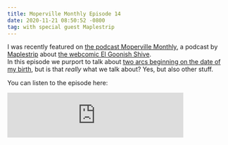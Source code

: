 ```yaml
---
title: Moperville Monthly Episode 14
date: 2020-11-21 08:50:52 -0800
tag: with special guest Maplestrip
---
```

I was recently featured on [the podcast Moperville Monthly](https://anchor.fm/maplestrip), a podcast by [Maplestrip](http://maplestrip.space) about [the webcomic El Goonish Shive](https://egscomics.com).  
In this episode we purport to talk about [two arcs beginning on the date of my birth](https://egscomics.com/egsnp/2004-04-13), but is that _really_ what we talk about? Yes, but also other stuff.

You can listen to the episode here:
<iframe src="https://anchor.fm/maplestrip/embed/episodes/Not-a-Date-at-the-Magic-Comic-Book-Shop-w-Viatrix-emq1ll" height="102px" width="400px" frameborder="0" scrolling="no"></iframe>
